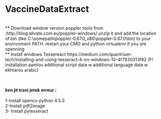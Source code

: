 # VaccineDataExtract
 </br>
** Download window version poppler tools from :http://blog.alivate.com.au/poppler-windows/ 
unzip it and add the location of bin (like C:\somepath\poppler-0.67.0_x86\poppler-0.67.0\bin) to your environment PATH.
restart your CMD and python virtualenv if you are openning </br> 
** Install windows Tessereact https://medium.com/quantrium-tech/installing-and-using-tesseract-4-on-windows-10-4f7930313f82 (Fl installation aamlou additional script data w additional language data w ekhtarou arabic)</br>
</br></br>

<b>ken jit trani jetek erreur :</b></br></br>
1-Install opencv-python 4.5.3</br>
2-Install pdf2image</br>
3- Install pytesseract </br>




